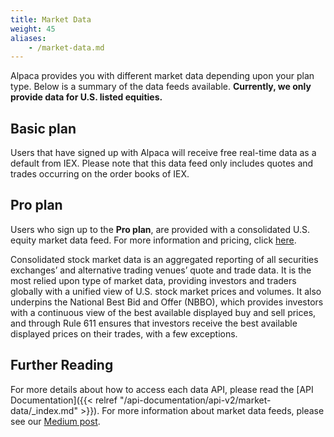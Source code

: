 ```yaml
---
title: Market Data
weight: 45
aliases:
    - /market-data.md
---
```


Alpaca provides you with different market data depending upon your plan type. Below is a summary of the data feeds
available. **Currently, we only provide data for U.S. listed equities.**

## Basic plan

Users that have signed up with Alpaca will receive free real-time data as a default from IEX. Please note that this data feed only includes quotes and trades occurring on the order books of IEX.

## Pro plan 

Users who sign up to the **Pro plan**, are provided with a consolidated U.S. equity market data feed.
For more information and pricing, click [here](https://alpaca.markets/docs/api-documentation/api-v2/market-data/alpaca-data-api-v2/#subscription-plans).

Consolidated stock market data is an aggregated reporting of all securities exchanges’ and alternative trading venues’
quote and trade data. It is the most relied upon type of market data, providing investors and traders globally with a
unified view of U.S. stock market prices and volumes. It also underpins the National Best Bid and Offer (NBBO), which
provides investors with a continuous view of the best available displayed buy and sell prices, and through Rule 611
ensures that investors receive the best available displayed prices on their trades, with a few exceptions.


## Further Reading

For more details about how to access each data API, please read the [API Documentation]({{< relref "/api-documentation/api-v2/market-data/_index.md" >}}).
For more information about market data feeds, please see our [Medium post](https://medium.com/automation-generation/exploring-the-differences-between-u-s-stock-market-data-feeds-3da26946cbd6).
